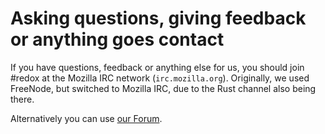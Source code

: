 Asking questions, giving feedback or anything goes contact
==========================================================

If you have questions, feedback or anything else for us, you should join #redox at the Mozilla IRC network (`irc.mozilla.org`). Originally, we used FreeNode, but switched to Mozilla IRC, due to the Rust channel also being there.

Alternatively you can use [our Forum](https://discourse.redox-os.org/).
